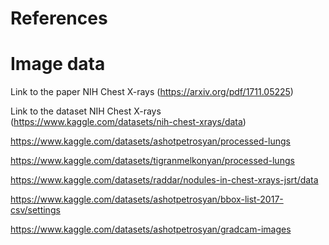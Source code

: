 # References

# Image data
Link to the paper NIH Chest X-rays (https://arxiv.org/pdf/1711.05225)

Link to the dataset NIH Chest X-rays (https://www.kaggle.com/datasets/nih-chest-xrays/data)

https://www.kaggle.com/datasets/ashotpetrosyan/processed-lungs

https://www.kaggle.com/datasets/tigranmelkonyan/processed-lungs

https://www.kaggle.com/datasets/raddar/nodules-in-chest-xrays-jsrt/data

https://www.kaggle.com/datasets/ashotpetrosyan/bbox-list-2017-csv/settings

https://www.kaggle.com/datasets/ashotpetrosyan/gradcam-images
